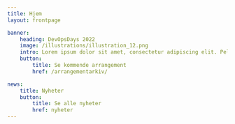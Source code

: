 ```yaml
---
title: Hjem
layout: frontpage

banner:
    heading: DevOpsDays 2022
    image: /illustrations/illustration_12.png
    intro: Lorem ipsum dolor sit amet, consectetur adipiscing elit. Pellentesque auctor quam nec euismod efficitur. Mauris sed justo et ipsum blandit venenatis sed eget enim.
    button:
        title: Se kommende arrangement
        href: /arrangementarkiv/

news:
    title: Nyheter
    button:
        title: Se alle nyheter
        href: nyheter
---
```


